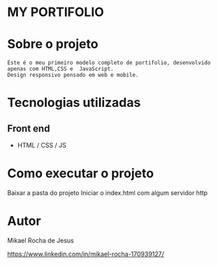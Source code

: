 # MY PORTIFOLIO
# Sobre o projeto
    Este é o meu primeiro modelo completo de portifolio, desenvolvido apenas com HTML,CSS e  JavaScript.
    Design responsivo pensado em web e mobile.
# Tecnologias utilizadas
## Front end
- HTML / CSS / JS 

# Como executar o projeto
Baixar a pasta do projeto 
Iniciar o index.html com algum servidor http

# Autor

Mikael Rocha de Jesus

https://www.linkedin.com/in/mikael-rocha-170939127/


